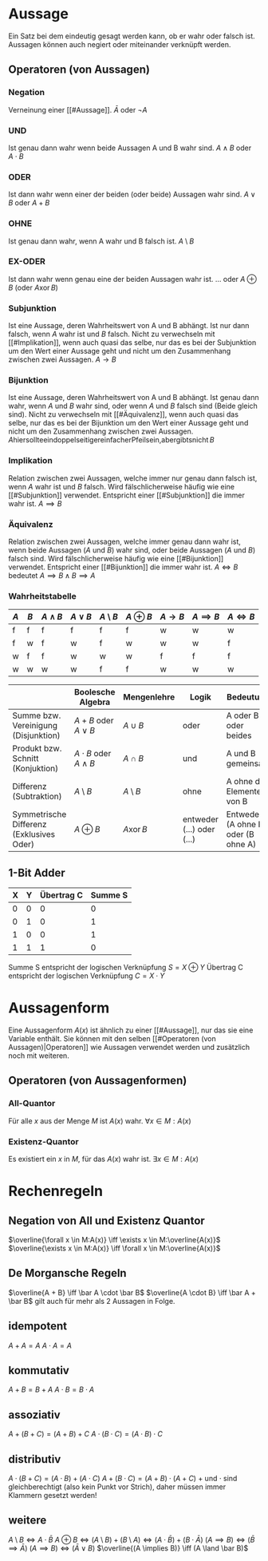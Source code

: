 # Aussage
Ein Satz bei dem eindeutig gesagt werden kann, ob er wahr oder falsch ist. Aussagen können auch negiert oder miteinander verknüpft werden.
## Operatoren (von Aussagen)
### Negation
Verneinung einer [[#Aussage]].
$\bar{A}$ oder $\neg A$
### UND
Ist genau dann wahr wenn beide Aussagen A und B wahr sind.
$A \land B$ oder $A \cdot B$
### ODER
Ist dann wahr wenn einer der beiden (oder beide) Aussagen wahr sind.
$A \lor B$ oder $A + B$
### OHNE
Ist genau dann wahr, wenn A wahr und B falsch ist.
$A \setminus B$ 
### EX-ODER
Ist dann wahr wenn genau eine der beiden Aussagen wahr ist.
$\dots$ oder $A \oplus B$ (oder $A \operatorname{xor} B$)
### Subjunktion
Ist eine Aussage, deren Wahrheitswert von A und B abhängt. 
Ist nur dann falsch, wenn $A$ wahr ist und $B$ falsch.
Nicht zu verwechseln mit [[#Implikation]], wenn auch quasi das selbe, nur das es bei der Subjunktion um den Wert einer Aussage geht und nicht um den Zusammenhang zwischen zwei Aussagen.
$A \to B$ 
### Bijunktion
Ist eine Aussage, deren Wahrheitswert von A und B abhängt. 
Ist genau dann wahr, wenn $A$ und $B$ wahr sind, oder wenn $A$ und $B$ falsch sind (Beide gleich sind). 
Nicht zu verwechseln mit [[#Äquivalenz]], wenn auch quasi das selbe, nur das es bei der Bijunktion um den Wert einer Aussage geht und nicht um den Zusammenhang zwischen zwei Aussagen.
$A \operatorname{hier sollte ein doppelseitiger einfacher Pfeil sein, aber gibts nicht} B$ 
### Implikation
Relation zwischen zwei Aussagen, welche immer nur genau dann falsch ist, wenn $A$ wahr ist und $B$ falsch.
Wird fälschlicherweise häufig wie eine [[#Subjunktion]] verwendet. Entspricht einer [[#Subjunktion]] die immer wahr ist.
$A \implies B$ 
### Äquivalenz
Relation zwischen zwei Aussagen, welche immer genau dann wahr ist, wenn beide Aussagen ($A$ und $B$) wahr sind, oder beide Aussagen ($A$ und $B$) falsch sind.
Wird fälschlicherweise häufig wie eine [[#Bijunktion]] verwendet. Entspricht einer [[#Bijunktion]] die immer wahr ist.
$A \iff B$ bedeutet $A \implies B \land B \implies A$ 
### Wahrheitstabelle

| $A$ | $B$ | $A \land B$ | $A \lor B$ | $A \setminus B$ | $A \oplus B$ | $A \to B$ | $A \implies B$ | $A \iff B$ |
| --- | --- | ----------- | ---------- | --------------- | ------------ | --------- | -------------- | ---------- |
| f   | f   | f           | f          | f               | f            | w         | w              | w          |
| f   | w   | f           | w          | f               | w            | w         | w              | f          |
| w   | f   | f           | w          | w               | w            | f         | f              | f          |
| w   | w   | w           | w          | f               | f            | w         | w              | w          |

|                                          | Boolesche Algebra            | Mengenlehre              | Logik                     | Bedeutung                           |
| ---------------------------------------- | ---------------------------- | ------------------------ | ------------------------- | ----------------------------------- |
| Summe bzw. Vereinigung (Disjunktion)     | $A+B$ oder $A \lor B$        | $A \cup B$               | oder                      | A oder B oder beides                |
| Produkt bzw. Schnitt (Konjuktion)        | $A \cdot B$ oder $A \land B$ | $A \cap B$               | und                       | A und B gemeinsam                   |
| Differenz (Subtraktion)                  | $A \setminus B$              | $A \setminus B$          | ohne                      | A ohne die Elemente von B           |
| Symmetrische Differenz (Exklusives Oder) | $A \oplus B$                 | $A \operatorname{xor} B$ | entweder (...) oder (...) | Entweder (A ohne B) oder (B ohne A) |
## 1-Bit Adder

| X   | Y   | Übertrag C | Summe S |
| --- | --- | ---------- | ------- |
| 0   | 0   | 0          | 0       |
| 0   | 1   | 0          | 1       |
| 1   | 0   | 0          | 1       |
| 1   | 1   | 1          | 0       |
Summe S entspricht der logischen Verknüpfung $S=X \oplus Y$
Übertrag C entspricht der logischen Verknüpfung $C=X \cdot Y$
# Aussagenform
Eine Aussagenform $A(x)$ ist ähnlich zu einer [[#Aussage]], nur das sie eine Variable enthält. Sie können mit den selben [[#Operatoren (von Aussagen)|Operatoren]] wie Aussagen verwendet werden und zusätzlich noch mit weiteren.
## Operatoren (von Aussagenformen)
### All-Quantor
Für alle $x$ aus der Menge $M$ ist $A(x)$ wahr.
$\forall x \in M: A(x)$ 
### Existenz-Quantor
Es existiert ein $x$ in $M$, für das $A(x)$ wahr ist.
$\exists x \in M : A(x)$
# Rechenregeln
## Negation von All und Existenz Quantor
$\overline{\forall x \in M:A(x)} \iff \exists x \in M:\overline{A(x)}$ 
$\overline{\exists x \in M:A(x)} \iff \forall x \in M:\overline{A(x)}$ 
## De Morgansche Regeln
$\overline{A + B} \iff \bar A \cdot \bar B$ 
$\overline{A \cdot B} \iff \bar A + \bar B$ 
gilt auch für mehr als 2 Aussagen in Folge.
## idempotent
$A + A = A$
$A \cdot A = A$ 
## kommutativ
$A+B=B+A$
$A \cdot B=B \cdot A$
## assoziativ
$A+(B+C)=(A+B)+C$
$A \cdot (B \cdot C) = (A \cdot B) \cdot C$ 
## distributiv
$A \cdot (B + C) = (A \cdot B) + (A \cdot C)$ 
$A + (B \cdot C) = (A + B) \cdot (A + C)$ 
$+$ und $\cdot$ sind gleichberechtigt (also kein Punkt vor Strich), daher müssen immer Klammern gesetzt werden!
## weitere
$A \setminus B \iff A \cdot \bar B$ 
$A \oplus B \iff (A \setminus B) + (B \setminus A) \iff (A \cdot \bar B) + (B \cdot \bar A)$ 
$(A \implies B) \iff (\bar B \implies \bar A)$ 
$(A \implies B) \iff (\bar A \lor B)$ 
$\overline{(A \implies B)} \iff (A \land \bar B)$ 
